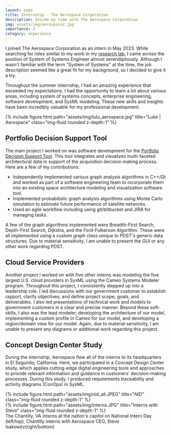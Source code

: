 ```yaml
---
layout: page
title: Internship - The Aerospace Corporation
description: Inside my time with The Aerospace Corporation
img: assets/img/aerospace2.jpg
importance: 2
category: experience
---
```



I joined The Aerospace Corporation as an intern in May 2023. While searching for roles similar to my work in my [research lab](https://www.lukebedrosian.com/projects/seak/), I came across the position of System of Systems Engineer almost serendipitously. Although I wasn't familiar with the term "System of Systems" at the time, the job description seemed like a great fit for my background, so I decided to give it a try.

Throughout the summer internship, I had an amazing experience that exceeded my expectations. I had the opportunity to learn a lot about various areas, including system of systems concepts, enterprise engineering, software development, and SysML modeling. These new skills and insights have been incredibly valuable for my professional development.

<div class="col-sm mt-3 mt-md-0">
        {% include figure.html path="assets/img/lulu_aerospace.jpg" title="Luke | Aerospace" class="img-fluid rounded z-depth-1" %}
    </div>

## Portfolio Decision Support Tool

The main project I worked on was software development for the [Portfolio Decision Support Tool](https://arc.aiaa.org/doi/epdf/10.2514/6.2015-4420). This tool integrates and visualizes multi-faceted architectural data in support of the acquisition decision making process. Here are a few of my contributions:

* Independently implemented various graph analysis algorithms in C++/Qt and worked as part of a software engineering team to incorporate them into an existing space architecture modeling and visualization software tool.
* Implemented probabilistic graph analysis algorithms using Monte Carlo simulation to estimate future performance of satellite networks.
* Used an agile workflow including using git/bitbucket and JIRA for managing tasks.

A few of the graph algorithms implemented were Breadth-First Search, Depth-First Search, Dijkstra, and the Ford-Fulkerson Algorithm. These were all implemented using a custom graph class unique to PDST's generic data structures. Due to material sensitivity, I am unable to present the GUI or any other work regarding PDST.

## Cloud Service Providers

Another project I worked on with five other interns was modeling the five largest U.S. cloud providers in SysML using the Cameo Systems Modeler program. Throughout this project, I consistently stepped up into a leadership role. I led discussions with our government customer to establish rapport, clarify objectives, and define project scope, goals, and deliverables. I also led presentations of technical work and models to government customers in a clear and precise manner. Beyond these soft-skills, I also was the lead modeler, developing the architecture of our model, implementing a custom profile in Cameo for our model, and developing a region/domain view for our model. Again, due to material sensitivity, I am unable to present any diagrams or additional work regarding this project.

## Concept Design Center Study

During the internship, Aerospace flew all of the interns to its headquarters in El Segundo, California. Here, we participated in a Concept Design Center study, which applies cutting-edge digital engineering tools and approaches to provide relevant information and guidance in customers’ decision-making processes. During this study, I produced requirements traceability and activity diagrams (ConOps) in SysML.

<div class="row">
    <div class="col-sm-5 mt-3 mt-md-0">
        {% include figure.html path="assets/img/nid_all.JPEG" title="NID" class="img-fluid rounded z-depth-1" %}
    </div>
    <div class="col-sm-7 mt-3 mt-md-0">
        {% include figure.html path="assets/img/interns.JPG" title="Interns with Steve" class="img-fluid rounded z-depth-1" %}
    </div>
</div>

<div class="caption">
    The Chantilly, VA interns at the nation's capitol on National Intern Day (left/top), Chantilly interns with Aerospace CEO, Steve Isakowitz(right/bottom)
</div>
